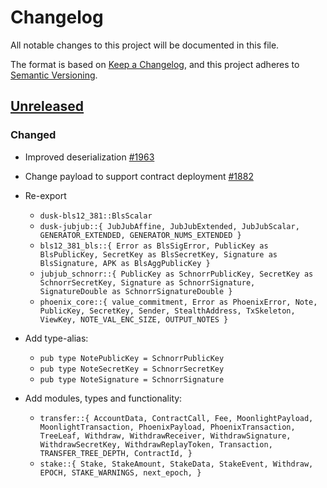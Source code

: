 # Changelog

All notable changes to this project will be documented in this file.

The format is based on [Keep a Changelog](https://keepachangelog.com/en/1.0.0/),
and this project adheres to [Semantic Versioning](https://semver.org/spec/v2.0.0.html).

## [Unreleased]

### Changed

- Improved deserialization [#1963]
- Change payload to support contract deployment [#1882]

- Re-export
  - `dusk-bls12_381::BlsScalar`
  - `dusk-jubjub::{
      JubJubAffine,
      JubJubExtended,
      JubJubScalar,
      GENERATOR_EXTENDED,
      GENERATOR_NUMS_EXTENDED
    }`
  - `bls12_381_bls::{
      Error as BlsSigError,
      PublicKey as BlsPublicKey,
      SecretKey as BlsSecretKey,
      Signature as BlsSignature,
      APK as BlsAggPublicKey
    }`
  - `jubjub_schnorr::{
      PublicKey as SchnorrPublicKey,
      SecretKey as SchnorrSecretKey,
      Signature as SchnorrSignature,
      SignatureDouble as SchnorrSignatureDouble
    }`
  - `phoenix_core::{
      value_commitment,
      Error as PhoenixError,
      Note,
      PublicKey,
      SecretKey,
      Sender,
      StealthAddress,
      TxSkeleton,
      ViewKey,
      NOTE_VAL_ENC_SIZE,
      OUTPUT_NOTES
    }`
- Add type-alias:
  - `pub type NotePublicKey = SchnorrPublicKey`
  - `pub type NoteSecretKey = SchnorrSecretKey`
  - `pub type NoteSignature = SchnorrSignature`
- Add modules, types and functionality:
  - `transfer::{
      AccountData,
      ContractCall,
      Fee,
      MoonlightPayload,
      MoonlightTransaction,
      PhoenixPayload,
      PhoenixTransaction,
      TreeLeaf,
      Withdraw,
      WithdrawReceiver,
      WithdrawSignature,
      WithdrawSecretKey,
      WithdrawReplayToken,
      Transaction,
      TRANSFER_TREE_DEPTH,
      ContractId,
    }`
  - `stake::{
      Stake,
      StakeAmount,
      StakeData,
      StakeEvent,
      Withdraw,
      EPOCH,
      STAKE_WARNINGS,
      next_epoch,
  }`

[#1963]: https://github.com/dusk-network/rusk/issues/1963
[#1963]: https://github.com/dusk-network/rusk/issues/1856
[#1882]: https://github.com/dusk-network/rusk/issues/1882
[#1723]: https://github.com/dusk-network/rusk/issues/1723

[Unreleased]: https://github.com/dusk-network/rusk/compare/execution-core-0.1.0...HEAD
[0.1.0]: https://github.com/dusk-network/dusk-abi/releases/tag/execution-core-0.1.0

